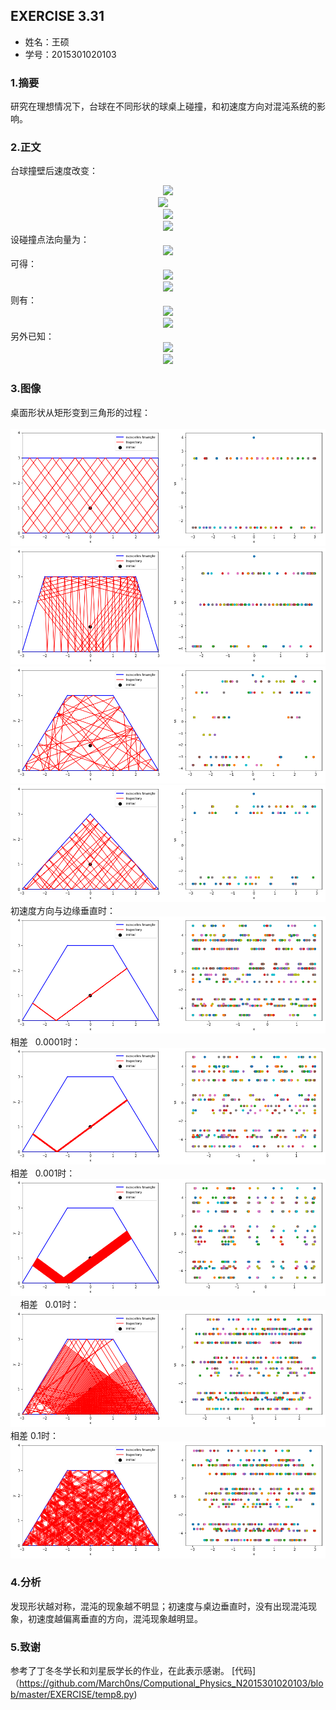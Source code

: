 

## EXERCISE 3.31
* 姓名：王硕
* 学号：2015301020103
### 1.摘要
研究在理想情况下，台球在不同形状的球桌上碰撞，和初速度方向对混沌系统的影响。
### 2.正文        
台球撞壁后速度改变：    
<div align=center>    
<img src="http://latex.codecogs.com/gif.latex?\overrightarrow{v_{i,\perp\,}}=(\overrightarrow{v_{i}}\cdot\,\widehat{n})\widehat{n}">        </div><div align=center>  
<img src="http://latex.codecogs.com/gif.latex?\overrightarrow{v_{i,\parallel\,}}=\overrightarrow{v_{i}}-\overrightarrow{v_{i,\perp\,}}">      
</div>
<div align=center>
<img src="http://latex.codecogs.com/gif.latex?\overrightarrow{v_{f,\perp\,}}=-\overrightarrow{v_{i,\perp\,}}">    
 </div><div align=center>
<img src="http://latex.codecogs.com/gif.latex?\overrightarrow{v_{f,\parallel\,}}=\overrightarrow{v_{i,\parallel\,}}">    
 </div>   
设碰撞点法向量为：
<div align=center>
<img src="http://latex.codecogs.com/gif.latex?\widehat{n}=a\widehat{i}+b\widehat{j}"> 
</div>
可得：
<div align=center>
<img src="http://latex.codecogs.com/gif.latex?\overrightarrow{v_{i\,}}=v_{i,x\,}\widehat{i}+\overrightarrow{v_{i,y}}\widehat{j}"> 
 </div><div align=center>
<img src="http://latex.codecogs.com/gif.latex?\overrightarrow{v_{f\,}}=v_{f,x}\widehat{i}+\overrightarrow{v_{f,y}}\widehat{j}">
    </div>
则有：
<div align=center>
<img src="http://latex.codecogs.com/gif.latex?v_{f,x}=(1-2a^{2})v_{i,x}-2abv_{i,y}">
 </div><div align=center>
<img src="http://latex.codecogs.com/gif.latex?v_{f,y}=(1-2b^{2})v_{i,y}-2abv_{i,x}">
    </div>
另外已知：
<div align=center>
<img src="http://latex.codecogs.com/gif.latex?\frac{\mathrm{d}x}{\mathrm{d}t}=v_{x}"> 
 </div><div align=center>
<img src="http://latex.codecogs.com/gif.latex?\frac{\mathrm{d}y}{\mathrm{d}t}=v_{y}"> 
    </div>        
    
### 3.图像

桌面形状从矩形变到三角形的过程：    
    
![](https://github.com/March0ns/Computional_Physics_N2015301020103/blob/master/EXERCISE/F_8_1.png)
![](https://github.com/March0ns/Computional_Physics_N2015301020103/blob/master/EXERCISE/F_8_2.png)    
![](https://github.com/March0ns/Computional_Physics_N2015301020103/blob/master/EXERCISE/F_8_3.png)     
![](https://github.com/March0ns/Computional_Physics_N2015301020103/blob/master/EXERCISE/F_8_4.png)      
 初速度方向与边缘垂直时：    
![](https://github.com/March0ns/Computional_Physics_N2015301020103/blob/master/EXERCISE/F_8_5.png)    
 相差   0.0001时：    
![](https://github.com/March0ns/Computional_Physics_N2015301020103/blob/master/EXERCISE/F_8_6.png)     
  相差   0.001时：    
![](https://github.com/March0ns/Computional_Physics_N2015301020103/blob/master/EXERCISE/F_8_7.png)    
  相差   0.01时：
![](https://github.com/March0ns/Computional_Physics_N2015301020103/blob/master/EXERCISE/F_8_8.png)
 相差   0.1时：    
![](https://github.com/March0ns/Computional_Physics_N2015301020103/blob/master/EXERCISE/F_8_9.png)
 ### 4.分析
 发现形状越对称，混沌的现象越不明显；初速度与桌边垂直时，没有出现混沌现象，初速度越偏离垂直的方向，混沌现象越明显。
 ### 5.致谢
 参考了丁冬冬学长和刘星辰学长的作业，在此表示感谢。
 [代码]（https://github.com/March0ns/Computional_Physics_N2015301020103/blob/master/EXERCISE/temp8.py)
